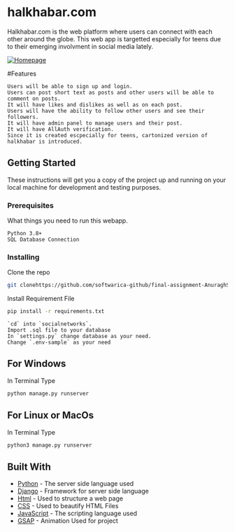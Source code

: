 # halkhabar.com
Halkhabar.com is the web platform where users can connect with each other around the globe. This web app is targetted especially for teens due to their emerging involvment in social media lately. 

[![Homepage](https://i.postimg.cc/T3jf3T59/pic.png)](https://postimg.cc/4Y3r8k57)

#Features
```
Users will be able to sign up and login.
Users can post short text as posts and other users will be able to comment on posts.
It will have likes and dislikes as well as on each post.
Users will have the ability to follow other users and see their followers.
It will have admin panel to manage users and their post.
It will have AllAuth verification.
Since it is created escpecially for teens, cartonized version of halkhabar is introduced.
```

## Getting Started

These instructions will get you a copy of the project up and running on your local machine for development and testing purposes.

### Prerequisites

What things you need to run this webapp.

```
Python 3.8+
SQL Database Connection
```



### Installing
Clone the repo
   ```sh
   git clonehttps://github.com/softwarica-github/final-assignment-AnuraghSarkar-1.git
   ```
Install Requirement File
   ```sh
   pip install -r requirements.txt
   ```
```
`cd` into `socialnetworks`.
Import .sql file to your database
In `settings.py` change database as your need.
Change `.env-sample` as your need
```

## For Windows
In Terminal Type
   ```sh
   python manage.py runserver
   ```

## For Linux or MacOs
In Terminal Type
   ```sh
   python3 manage.py runserver
   ```

## Built With

* [Python](https://www.python.org/) - The server side language used
* [Django](https://docs.djangoproject.com/en/3.2/) - Framework for server side language
* [Html](https://developer.mozilla.org/en-US/docs/Web/HTML) - Used to structure a web page
* [CSS](https://developer.mozilla.org/en-US/docs/Web/CSS) - Used to beautify HTML Files
* [JavaScript](https://www.javascript.com/) - The scripting language used
* [GSAP](https://greensock.com/) - Animation Used for project

